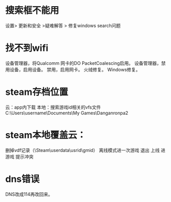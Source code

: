 

# 搜索框不能用

设置> 更新和安全 >疑难解答 > 修复windows search问题


# 找不到wifi

设备管理器，将Qualcomm 网卡的DO PacketCoalescing启用。
设备管理器，禁用设备，启用设备。
禁用，启用网卡。
火绒修复。
Windows修复。

# steam存档位置

云：app内下载
本地：搜索游戏id相关的vfs文件
C:\Users\username\Documents\My Games\Danganronpa2
# steam本地覆盖云：

删掉vdf记录（\Steam\userdata\usrid\gmid）
离线模式进一次游戏 退出
上线 进游戏 提示冲突

# dns错误
DNS改成114再改回来。